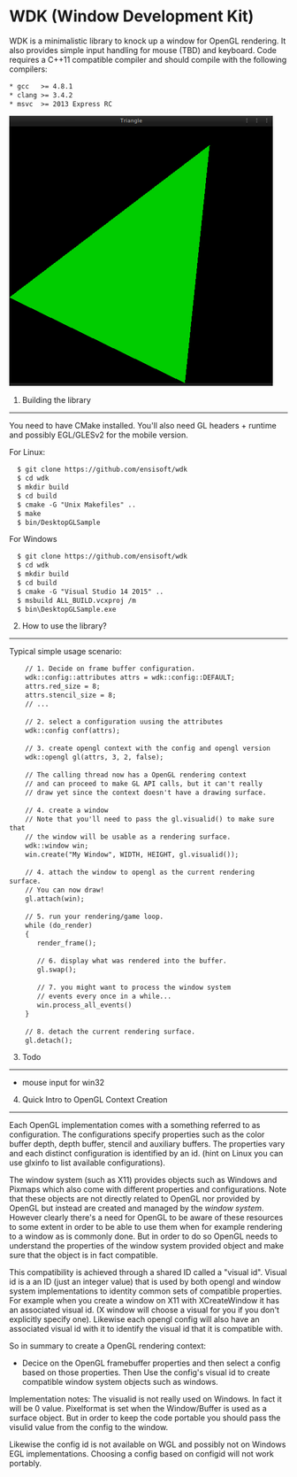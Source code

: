 WDK (Window Development Kit)
================================

WDK is a minimalistic library to knock up a window for OpenGL rendering.
It also provides simple input handling for mouse (TBD) and keyboard.
Code requires a C++11 compatible compiler and should compile with
the following compilers:

    * gcc   >= 4.8.1
    * clang >= 3.4.2
    * msvc  >= 2013 Express RC

![Screenshot](https://raw.githubusercontent.com/ensisoft/wdk/master/screens/triangle.png "Triangle demo")

1. Building the library
--------------------------------

You need to have CMake installed.
You'll also need GL headers + runtime and possibly EGL/GLESv2 for the mobile version.

For Linux:

```
  $ git clone https://github.com/ensisoft/wdk
  $ cd wdk
  $ mkdir build
  $ cd build
  $ cmake -G "Unix Makefiles" ..
  $ make
  $ bin/DesktopGLSample
```

For Windows

```
  $ git clone https://github.com/ensisoft/wdk
  $ cd wdk
  $ mkdir build
  $ cd build
  $ cmake -G "Visual Studio 14 2015" ..
  $ msbuild ALL_BUILD.vcxproj /m
  $ bin\DesktopGLSample.exe
```

2. How to use the library?
--------------------------------

Typical simple usage scenario:

```
    // 1. Decide on frame buffer configuration.
    wdk::config::attributes attrs = wdk::config::DEFAULT;
    attrs.red_size = 8;
    attrs.stencil_size = 8; 
    // ...
    
    // 2. select a configuration uusing the attributes
    wdk::config conf(attrs);

    // 3. create opengl context with the config and opengl version  
    wdk::opengl gl(attrs, 3, 2, false);

    // The calling thread now has a OpenGL rendering context
    // and can proceed to make GL API calls, but it can't really
    // draw yet since the context doesn't have a drawing surface.

    // 4. create a window
    // Note that you'll need to pass the gl.visualid() to make sure that
    // the window will be usable as a rendering surface.
    wdk::window win;
    win.create("My Window", WIDTH, HEIGHT, gl.visualid());

    // 4. attach the window to opengl as the current rendering surface.
    // You can now draw!
    gl.attach(win);

    // 5. run your rendering/game loop.
    while (do_render)
    {
       render_frame();
       
       // 6. display what was rendered into the buffer.
       gl.swap();

       // 7. you might want to process the window system
       // events every once in a while...
       win.process_all_events()       
    }

    // 8. detach the current rendering surface.
    gl.detach();
```


3. Todo
---------------------------------

- mouse input for win32


4. Quick Intro to OpenGL Context Creation
-----------------------------------------

Each OpenGL implementation comes with a something referred to as configuration.
The configurations specify properties such as the color buffer depth, depth buffer,
stencil and auxiliary buffers. The properties vary and each distinct configuration is
identified by an id. (hint on Linux you can use glxinfo to list available configurations).

The window system (such as X11) provides objects such as Windows and Pixmaps which also
come with different properties and configurations. Note that these objects are not
directly related to OpenGL nor provided by OpenGL but instead are created and managed
by the *window system*. However clearly there's a need for OpenGL to be aware of these
resources to some extent in order to be able to use them when for example rendering to a
window as is commonly done. But in order to do so OpenGL needs to understand the properties
of the window system provided object and make sure that the object is in fact compatible.

This compatibility is achieved through a shared ID called a "visual id". Visual id is a
an ID (just an integer value) that is used by both opengl and window system implementations
to identity common sets of compatible properties. For example when you create a window on X11
with XCreateWindow it has an associated visual id. (X window will choose a visual for you
if you don't explicitly specify one). Likewise each opengl config will also have an associated
visual id with it to identify the visual id that it is compatible with.

So in summary to create a OpenGL rendering context:
- Decice on the OpenGL framebuffer properties and then select a config based on those properties.
  Then Use the config's visual id to create compatible window system objects such as windows.

Implementation notes: 
The visualid is not really used on Windows. In fact it will be 0 value. Pixelformat is set 
when the Window/Buffer is used as a surface object. But in order to keep the code portable
you should pass the visulid value from the config to the window.

Likewise the config id is not available on WGL and possibly not on Windows EGL implementations.
Choosing a config based on configid will not work portably. 

